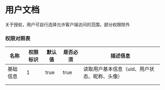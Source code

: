 # 用户文档

关于授权，用户可自行选择允许客户端访问的范围，部分权限除外

### 权限对照表

| 名称     | 权限标识 | 默认值 | 是否必须 | 描述信息                                      |
| -------- | -------- | ------ | -------- | --------------------------------------------- |
| 基础信息 | 1        | true   | true     | 读取用户基本信息（uid、用户状态、昵称、头像） |
|          |          |        |          |                                               |
|          |          |        |          |                                               |

